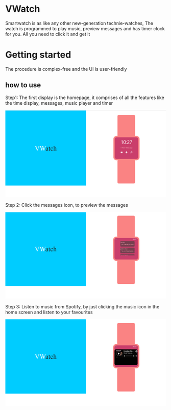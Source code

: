 # VWatch
  Smartwatch is as like any other new-generation technie-watches, The watch is programmed to play music, preview messages and has timer clock for you. All you need to click it and get it 
  
 # Getting started
   The procedure is complex-free and the UI is user-friendly
 ## how to use
   
Step1: The first display is the homepage, it comprises of all the features like the time display, messages, music player and timer

![Homepage](images/homepage.png)

Step 2: Click the messages icon, to preview the messages 

![Preview](images/preview.png)

Step 3: Listen to music from Spotify, by just clicking the music icon in the home screen and listen to your favourites


![Spotify](images/spotify.png)


